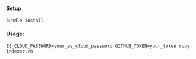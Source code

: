 #### Setup
```
bundle install
```

#### Usage:

```
ES_CLOUD_PASSWORD=your_es_cloud_password GITHUB_TOKEN=your_token ruby indexer.rb
```
